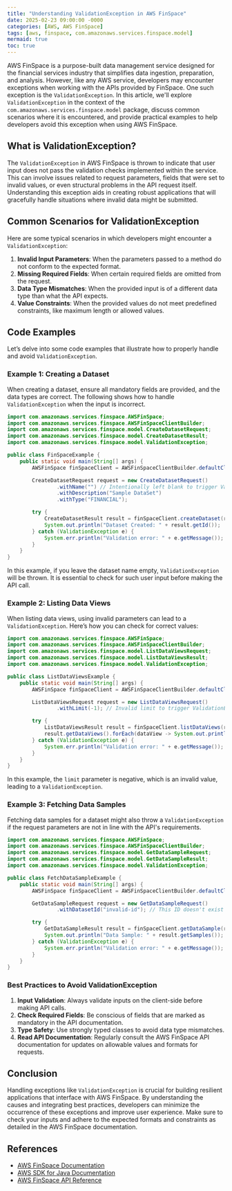 ```yaml
---
title: "Understanding ValidationException in AWS FinSpace"
date: 2025-02-23 09:00:00 -0000
categories: [AWS, AWS FinSpace]
tags: [aws, finspace, com.amazonaws.services.finspace.model]
mermaid: true
toc: true
---
```



AWS FinSpace is a purpose-built data management service designed for the financial services industry that simplifies data ingestion, preparation, and analysis. However, like any AWS service, developers may encounter exceptions when working with the APIs provided by FinSpace. One such exception is the `ValidationException`. In this article, we'll explore `ValidationException` in the context of the `com.amazonaws.services.finspace.model` package, discuss common scenarios where it is encountered, and provide practical examples to help developers avoid this exception when using AWS FinSpace.

## What is ValidationException?

The `ValidationException` in AWS FinSpace is thrown to indicate that user input does not pass the validation checks implemented within the service. This can involve issues related to request parameters, fields that were set to invalid values, or even structural problems in the API request itself. Understanding this exception aids in creating robust applications that will gracefully handle situations where invalid data might be submitted.

## Common Scenarios for ValidationException

Here are some typical scenarios in which developers might encounter a `ValidationException`:

1. **Invalid Input Parameters**: When the parameters passed to a method do not conform to the expected format.
2. **Missing Required Fields**: When certain required fields are omitted from the request.
3. **Data Type Mismatches**: When the provided input is of a different data type than what the API expects.
4. **Value Constraints**: When the provided values do not meet predefined constraints, like maximum length or allowed values.

## Code Examples

Let’s delve into some code examples that illustrate how to properly handle and avoid `ValidationException`.

### Example 1: Creating a Dataset

When creating a dataset, ensure all mandatory fields are provided, and the data types are correct. The following shows how to handle `ValidationException` when the input is incorrect.

```java
import com.amazonaws.services.finspace.AWSFinSpace;
import com.amazonaws.services.finspace.AWSFinSpaceClientBuilder;
import com.amazonaws.services.finspace.model.CreateDatasetRequest;
import com.amazonaws.services.finspace.model.CreateDatasetResult;
import com.amazonaws.services.finspace.model.ValidationException;

public class FinSpaceExample {
    public static void main(String[] args) {
        AWSFinSpace finSpaceClient = AWSFinSpaceClientBuilder.defaultClient();

        CreateDatasetRequest request = new CreateDatasetRequest()
                .withName("") // Intentionally left blank to trigger ValidationException
                .withDescription("Sample DataSet")
                .withType("FINANCIAL");

        try {
            CreateDatasetResult result = finSpaceClient.createDataset(request);
            System.out.println("Dataset Created: " + result.getId());
        } catch (ValidationException e) {
            System.err.println("Validation error: " + e.getMessage());
        }
    }
}
```

In this example, if you leave the dataset name empty, `ValidationException` will be thrown. It is essential to check for such user input before making the API call.

### Example 2: Listing Data Views

When listing data views, using invalid parameters can lead to a `ValidationException`. Here’s how you can check for correct values:

```java
import com.amazonaws.services.finspace.AWSFinSpace;
import com.amazonaws.services.finspace.AWSFinSpaceClientBuilder;
import com.amazonaws.services.finspace.model.ListDataViewsRequest;
import com.amazonaws.services.finspace.model.ListDataViewsResult;
import com.amazonaws.services.finspace.model.ValidationException;

public class ListDataViewsExample {
    public static void main(String[] args) {
        AWSFinSpace finSpaceClient = AWSFinSpaceClientBuilder.defaultClient();

        ListDataViewsRequest request = new ListDataViewsRequest()
                .withLimit(-1); // Invalid limit to trigger ValidationException

        try {
            ListDataViewsResult result = finSpaceClient.listDataViews(request);
            result.getDataViews().forEach(dataView -> System.out.println(dataView.getName()));
        } catch (ValidationException e) {
            System.err.println("Validation error: " + e.getMessage());
        }
    }
}
```

In this example, the `limit` parameter is negative, which is an invalid value, leading to a `ValidationException`.

### Example 3: Fetching Data Samples

Fetching data samples for a dataset might also throw a `ValidationException` if the request parameters are not in line with the API's requirements.

```java
import com.amazonaws.services.finspace.AWSFinSpace;
import com.amazonaws.services.finspace.AWSFinSpaceClientBuilder;
import com.amazonaws.services.finspace.model.GetDataSampleRequest;
import com.amazonaws.services.finspace.model.GetDataSampleResult;
import com.amazonaws.services.finspace.model.ValidationException;

public class FetchDataSampleExample {
    public static void main(String[] args) {
        AWSFinSpace finSpaceClient = AWSFinSpaceClientBuilder.defaultClient();

        GetDataSampleRequest request = new GetDataSampleRequest()
                .withDatasetId("invalid-id"); // This ID doesn't exist

        try {
            GetDataSampleResult result = finSpaceClient.getDataSample(request);
            System.out.println("Data Sample: " + result.getSamples());
        } catch (ValidationException e) {
            System.err.println("Validation error: " + e.getMessage());
        }
    }
}
```

### Best Practices to Avoid ValidationException

1. **Input Validation**: Always validate inputs on the client-side before making API calls. 
2. **Check Required Fields**: Be conscious of fields that are marked as mandatory in the API documentation.
3. **Type Safety**: Use strongly typed classes to avoid data type mismatches.
4. **Read API Documentation**: Regularly consult the AWS FinSpace API documentation for updates on allowable values and formats for requests.

## Conclusion

Handling exceptions like `ValidationException` is crucial for building resilient applications that interface with AWS FinSpace. By understanding the causes and integrating best practices, developers can minimize the occurrence of these exceptions and improve user experience. Make sure to check your inputs and adhere to the expected formats and constraints as detailed in the AWS FinSpace documentation.

## References
- [AWS FinSpace Documentation](https://docs.aws.amazon.com/finspace/latest/userguide/what-is-finspace.html)
- [AWS SDK for Java Documentation](https://docs.aws.amazon.com/sdk-for-java/latest/developer-guide/home.html)
- [AWS FinSpace API Reference](https://docs.aws.amazon.com/finspace/latest/APIReference/Welcome.html)